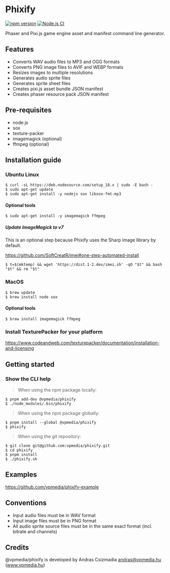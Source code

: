 # Phixify

[![npm version](https://badge.fury.io/js/@vpmedia%2Fphixify.svg?v=2.0.1)](https://badge.fury.io/js/@vpmedia%2Fphixify)
[![Node.js CI](https://github.com/vpmedia/phixify/actions/workflows/ci.yml/badge.svg)](https://github.com/vpmedia/phixify/actions/workflows/ci.yml)

Phaser and Pixi.js game engine asset and manifest command line generator.

## Features

- Converts WAV audio files to MP3 and OGG formats
- Converts PNG image files to AVIF and WEBP formats
- Resizes images to multiple resolutions
- Generates audio sprite files
- Generates sprite sheet files
- Creates pixi.js asset bundle JSON manifest
- Creates phaser resource pack JSON manifest

## Pre-requisites

- node.js
- sox
- texture-packer
- imagemagick (optional)
- ffmpeg (optional)

## Installation guide

### Ubuntu Linux

    $ curl -sL https://deb.nodesource.com/setup_18.x | sudo -E bash -
    $ sudo apt-get update
    $ sudo apt-get install -y nodejs sox libsox-fmt-mp3

#### Optional tools

    $ sudo apt-get install -y imagemagick ffmpeg

##### Update ImageMagick to v7

This is an optional step because Phixify uses the Sharp image library by default.

https://github.com/SoftCreatR/imei#one-step-automated-install

    $ t=$(mktemp) && wget 'https://dist.1-2.dev/imei.sh' -qO "$t" && bash "$t" && rm "$t"

### MacOS

    $ brew update
    $ brew install node sox

#### Optional tools

    $ brew install imagemagick ffmpeg

### Install TexturePacker for your platform

https://www.codeandweb.com/texturepacker/documentation/installation-and-licensing

## Getting started

### Show the CLI help

> When using the npm package locally:

    $ pnpm add-dev @vpmedia/phixify
    $ ./node_modules/.bin/phixify

> When using the npm package globally:

    $ pnpm install --global @vpmedia/phixify
    $ phixify

> When using the git repository:

    $ git clone git@github.com:vpmedia/phixify.git
    $ cd phixify
    $ pnpm install
    $ ./phixify.sh

## Examples

https://github.com/vpmedia/phixify-example

## Conventions

- Input audio files must be in WAV format
- Input image files must be in PNG format
- All audio sprite source files must be in the same exact format (incl. bitrate and channels)

## Credits

@vpmedia/phixify is developed by Andras Csizmadia <andras@vpmedia.hu> (www.vpmedia.hu)
